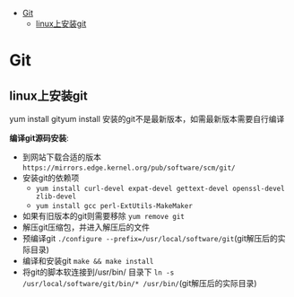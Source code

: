 - [Git](#git)
  - [linux上安装git](#linux上安装git)

# Git

## linux上安装git
yum install gityum install 安装的git不是最新版本，如需最新版本需要自行编译

**编译git源码安装**:
- 到网站下载合适的版本​ `https://mirrors.edge.kernel.org/pub/software/scm/git/`
- 安装git的依赖项
  - `yum install curl-devel expat-devel gettext-devel openssl-devel zlib-devel`
  - `yum install gcc perl-ExtUtils-MakeMaker`
- 如果有旧版本的git则需要移除 `yum remove git`
- 解压git压缩包，并进入解压后的文件
- 预编译git `./configure --prefix=/usr/local/software/git`(git解压后的实际目录)
- 编译和安装git `make && make install`
- 将git的脚本软连接到/usr/bin/ 目录下 `ln -s /usr/local/software/git/bin/* /usr/bin/`(git解压后的实际目录)